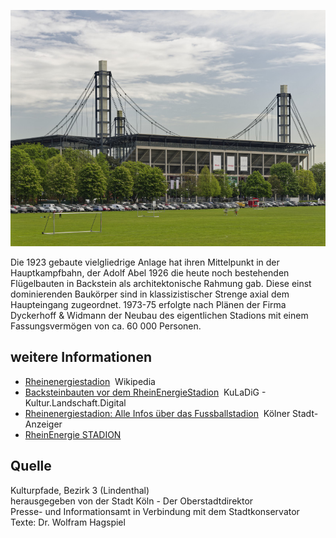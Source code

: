 ![Stadion](./images/05315000-b03-t01/p1.1.jpg)

Die 1923 gebaute vielgliedrige Anlage hat ihren Mittelpunkt in der Hauptkampfbahn, der Adolf Abel 1926 die heute noch bestehenden Flügelbauten in Backstein als architektonische Rahmung gab. Diese einst dominierenden Baukörper sind in klassizistischer Strenge axial dem Haupteingang zugeordnet. 1973-75 erfolgte nach Plänen der Firma Dyckerhoff & Widmann der Neubau des eigentlichen Stadions mit einem Fassungsvermögen von ca. 60 000 Personen.

## weitere Informationen

*   [Rheinenergiestadion](https://de.wikipedia.org/wiki/Rheinenergiestadion)  Wikipedia
*   [Backsteinbauten vor dem RheinEnergieStadion](https://www.kuladig.de/Objektansicht/O-47682-20120503-2)  KuLaDiG - Kultur.Landschaft.Digital
*   [Rheinenergiestadion: Alle Infos über das Fussballstadion](https://www.ksta.de/themen/rheinenergiestadion)  Kölner Stadt-Anzeiger
*   [RheinEnergie STADION](https://www.rheinenergiestadion.de/) 

## Quelle

Kulturpfade, Bezirk 3 (Lindenthal)  
herausgegeben von der Stadt Köln - Der Oberstadtdirektor  
Presse- und Informationsamt in Verbindung mit dem Stadtkonservator  
Texte: Dr. Wolfram Hagspiel